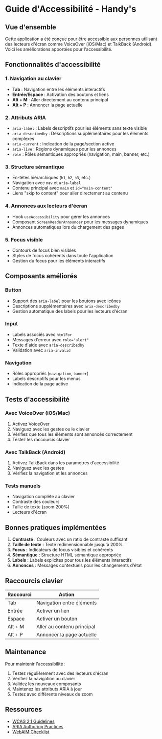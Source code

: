 # Guide d'Accessibilité - Handy's

## Vue d'ensemble

Cette application a été conçue pour être accessible aux personnes utilisant des lecteurs d'écran comme VoiceOver (iOS/Mac) et TalkBack (Android). Voici les améliorations apportées pour l'accessibilité.

## Fonctionnalités d'accessibilité

### 1. Navigation au clavier
- **Tab** : Navigation entre les éléments interactifs
- **Entrée/Espace** : Activation des boutons et liens
- **Alt + M** : Aller directement au contenu principal
- **Alt + P** : Annoncer la page actuelle

### 2. Attributs ARIA
- `aria-label` : Labels descriptifs pour les éléments sans texte visible
- `aria-describedby` : Descriptions supplémentaires pour les éléments complexes
- `aria-current` : Indication de la page/section active
- `aria-live` : Régions dynamiques pour les annonces
- `role` : Rôles sémantiques appropriés (navigation, main, banner, etc.)

### 3. Structure sémantique
- En-têtes hiérarchiques (`h1`, `h2`, `h3`, etc.)
- Navigation avec `nav` et `aria-label`
- Contenu principal avec `main` et `id="main-content"`
- Liens "skip to content" pour aller directement au contenu

### 4. Annonces aux lecteurs d'écran
- Hook `useAccessibility` pour gérer les annonces
- Composant `ScreenReaderAnnouncer` pour les messages dynamiques
- Annonces automatiques lors du chargement des pages

### 5. Focus visible
- Contours de focus bien visibles
- Styles de focus cohérents dans toute l'application
- Gestion du focus pour les éléments interactifs

## Composants améliorés

### Button
- Support des `aria-label` pour les boutons avec icônes
- Descriptions supplémentaires avec `aria-describedby`
- Gestion automatique des labels pour les lecteurs d'écran

### Input
- Labels associés avec `htmlFor`
- Messages d'erreur avec `role="alert"`
- Texte d'aide avec `aria-describedby`
- Validation avec `aria-invalid`

### Navigation
- Rôles appropriés (`navigation`, `banner`)
- Labels descriptifs pour les menus
- Indication de la page active

## Tests d'accessibilité

### Avec VoiceOver (iOS/Mac)
1. Activez VoiceOver
2. Naviguez avec les gestes ou le clavier
3. Vérifiez que tous les éléments sont annoncés correctement
4. Testez les raccourcis clavier

### Avec TalkBack (Android)
1. Activez TalkBack dans les paramètres d'accessibilité
2. Naviguez avec les gestes
3. Vérifiez la navigation et les annonces

### Tests manuels
- Navigation complète au clavier
- Contraste des couleurs
- Taille de texte (zoom 200%)
- Lecteurs d'écran

## Bonnes pratiques implémentées

1. **Contraste** : Couleurs avec un ratio de contraste suffisant
2. **Taille de texte** : Texte redimensionnable jusqu'à 200%
3. **Focus** : Indicateurs de focus visibles et cohérents
4. **Sémantique** : Structure HTML sémantique appropriée
5. **Labels** : Labels explicites pour tous les éléments interactifs
6. **Annonces** : Messages contextuels pour les changements d'état

## Raccourcis clavier

| Raccourci | Action |
|-----------|--------|
| Tab | Navigation entre éléments |
| Entrée | Activer un lien |
| Espace | Activer un bouton |
| Alt + M | Aller au contenu principal |
| Alt + P | Annoncer la page actuelle |

## Maintenance

Pour maintenir l'accessibilité :

1. Testez régulièrement avec des lecteurs d'écran
2. Vérifiez la navigation au clavier
3. Validez les nouveaux composants
4. Maintenez les attributs ARIA à jour
5. Testez avec différents niveaux de zoom

## Ressources

- [WCAG 2.1 Guidelines](https://www.w3.org/WAI/WCAG21/quickref/)
- [ARIA Authoring Practices](https://www.w3.org/WAI/ARIA/apg/)
- [WebAIM Checklist](https://webaim.org/standards/wcag/checklist) 